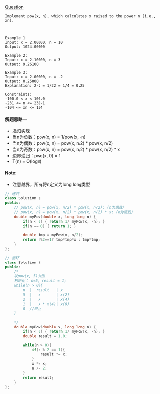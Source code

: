 [Question](https://leetcode.com/problems/powx-n/)
```
Implement pow(x, n), which calculates x raised to the power n (i.e., xn).

 

Example 1
Input: x = 2.00000, n = 10
Output: 1024.00000

Example 2:
Input: x = 2.10000, n = 3
Output: 9.26100

Example 3:
Input: x = 2.00000, n = -2
Output: 0.25000
Explanation: 2-2 = 1/22 = 1/4 = 0.25
 
Constraints:
-100.0 < x < 100.0
-231 <= n <= 231-1
-104 <= xn <= 104
```
#### 解题思路一
+ 递归实现
+ 当n为负数：pow(x, n) = 1/pow(x, -n)
+ 当n为偶数：pow(x, n) = pow(x, n/2) * pow(x, n/2)
+ 当n为奇数：pow(x, n) = pow(x, n/2) * pow(x, n/2) * x
+ 边界递归：pwo(x, 0) = 1
+ T(n) = O(logn)

#### Note:
+ 注意越界，所有将n定义为long long类型
```cpp
// 递归
class Solution {
public:
    // pow(x, n) = pow(x, n/2) * pow(x, n/2); (n为偶数)
    // pow(x, n) = pow(x, n/2) * pow(x, n/2) * x; (n为奇数)
    double myPow(double x, long long n) {
        if(n < 0) { return 1/ myPow(x, -n); }
        if(n == 0) { return 1; }

        double tmp = myPow(x, n/2);
        return n%2==1? tmp*tmp*x : tmp*tmp;
    }
};
```

```cpp
// 循环
class Solution {
public:
    /*
    以pow(x, 5)为例
    初始化： n=5, result = 1;
    while(n > 0){
        n  |  result   | x
        5  |   x       | x(2)
        2  |   x       | x(4)
        1  |   x * x(4)| x(8)
        0  //终止
    }
    
    */
    double myPow(double x, long long n) {
        if(n < 0) { return 1/ myPow(x, -n); }
        double result = 1.0;

        while(n > 0){
            if(n % 2 == 1){
                result *= x;
            }
            x *= x;
            n /= 2;
        }
        return result;
    }
};
```
